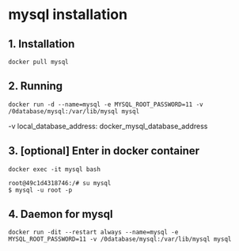 # mysql installation

## 1. Installation
```
docker pull mysql
```
## 2. Running
```
docker run -d --name=mysql -e MYSQL_ROOT_PASSWORD=11 -v /0database/mysql:/var/lib/mysql mysql
```
-v local_database_address: docker_mysql_database_address

## 3. [optional] Enter in docker container
```
docker exec -it mysql bash
```
```
root@49c1d4318746:/# su mysql
$ mysql -u root -p
```
## 4. Daemon for mysql
```
docker run -dit --restart always --name=mysql -e MYSQL_ROOT_PASSWORD=11 -v /0database/mysql:/var/lib/mysql mysql
```

